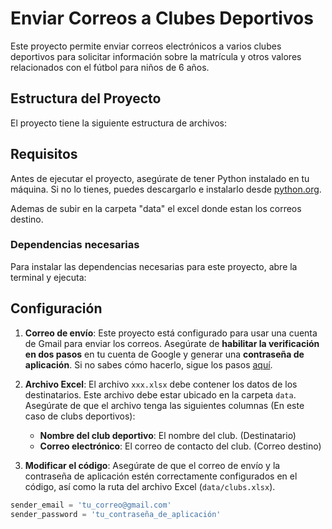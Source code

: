 # Enviar Correos a Clubes Deportivos

Este proyecto permite enviar correos electrónicos a varios clubes deportivos para solicitar información sobre la matrícula y otros valores relacionados con el fútbol para niños de 6 años.

## Estructura del Proyecto

El proyecto tiene la siguiente estructura de archivos:


## Requisitos

Antes de ejecutar el proyecto, asegúrate de tener Python instalado en tu máquina. Si no lo tienes, puedes descargarlo e instalarlo desde [python.org](https://www.python.org/downloads/).

Ademas de subir en la carpeta "data" el excel donde estan los correos destino.

### Dependencias necesarias

Para instalar las dependencias necesarias para este proyecto, abre la terminal y ejecuta:

## Configuración

1. **Correo de envío**: Este proyecto está configurado para usar una cuenta de Gmail para enviar los correos. Asegúrate de **habilitar la verificación en dos pasos** en tu cuenta de Google y generar una **contraseña de aplicación**. Si no sabes cómo hacerlo, sigue los pasos [aquí](https://myaccount.google.com/apppasswords).

2. **Archivo Excel**: El archivo `xxx.xlsx` debe contener los datos de los destinatarios. Este archivo debe estar ubicado en la carpeta `data`. Asegúrate de que el archivo tenga las siguientes columnas (En este caso de clubs deportivos):

    - **Nombre del club deportivo**: El nombre del club. (Destinatario)
    - **Correo electrónico**: El correo de contacto del club. (Correo destino)

3. **Modificar el código**: Asegúrate de que el correo de envío y la contraseña de aplicación estén correctamente configurados en el código, así como la ruta del archivo Excel (`data/clubs.xlsx`).

```python
sender_email = 'tu_correo@gmail.com'
sender_password = 'tu_contraseña_de_aplicación'

